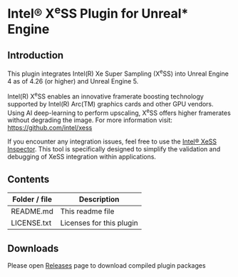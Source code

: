 # Intel® X<sup>e</sup>SS Plugin for Unreal* Engine

## Introduction
This plugin integrates Intel(R) Xe Super Sampling (X<sup>e</sup>SS) into Unreal Engine 4 as of 4.26 (or higher) and Unreal Engine 5.

Intel(R) X<sup>e</sup>SS enables an innovative framerate boosting technology supported by Intel(R) Arc(TM) graphics cards and other GPU vendors. Using AI deep-learning to perform upscaling, X<sup>e</sup>SS offers higher framerates without degrading the image.
For more information visit: https://github.com/intel/xess

If you encounter any integration issues, feel free to use the [Intel® XeSS Inspector](https://intel.com/xess-inspector). This tool is specifically designed to simplify the validation and debugging of XeSS integration within applications.

## Contents

| Folder / file | Description |
| ----------- | ----------- |
| README.md | This readme file |
| LICENSE.txt | Licenses for this plugin |

## Downloads

Please open [Releases](https://github.com/GameTechDev/XeSSUnrealPlugin/releases) page to download compiled plugin packages
